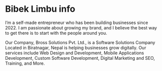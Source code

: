 # Bibek Limbu info
I’m a self-made entrepreneur who has been building businesses since 2022. I am passionate about growing my brand, and I believe the best way to get there is to start with the people around you.

Our Company, Bross Solutions Pvt. Ltd., is a Software Solutions Company Located in Biratnagar, Nepal is helping businesses grow digitally. Our services include Web Design and Development, Mobile Applications Development, Custom Software Development, Digital Marketing and SEO, Training, and More.
